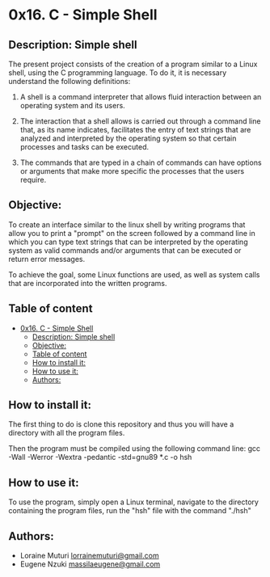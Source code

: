 # 0x16. C - Simple Shell

## Description: Simple shell

The present project consists of the creation of a program similar to a Linux shell, using the C programming language. To do it, it is necessary understand the following definitions:

1. A shell is a command interpreter that allows fluid interaction between an operating system and its users.

2. The interaction that a shell allows is carried out through a command line that, as its name indicates, facilitates the entry of text strings that are analyzed and interpreted by the operating system so that certain processes and tasks can be executed.

3. The commands that are typed in a chain of commands can have options or arguments that make more specific the processes that the users require.

## Objective: 

To create an interface similar to the linux shell by writing programs that allow you to print a "prompt" on the screen followed by a command line in which you can type text strings that can be interpreted by the operating system as valid commands and/or arguments that can be executed or return error messages.

To achieve the goal, some Linux functions are used, as well as system calls that are incorporated into the written programs.

## Table of content

- [0x16. C - Simple Shell](#\n)
    - [Description: Simple shell](#description-simple-shell)
    - [Objective:](#objective)
    - [Table of content](#table-of-content)
    - [How to install it:](#how-to-install-it)
    - [How to use it:](#how-to-use-it)
    - [Authors:](#authors)

## How to install it:
The first thing to do is clone this repository and thus you will have a directory with all the program files.

Then the program must be compiled using the following command line: gcc -Wall -Werror -Wextra -pedantic -std=gnu89 *.c -o hsh

## How to use it: 

To use the program, simply open a Linux terminal, navigate to the directory containing the program files, run the "hsh" file with the command "./hsh"

## Authors:
  - Loraine Muturi <lorrainemuturi@gmail.com> 
  - Eugene Nzuki <massilaeugene@gmail.com>
